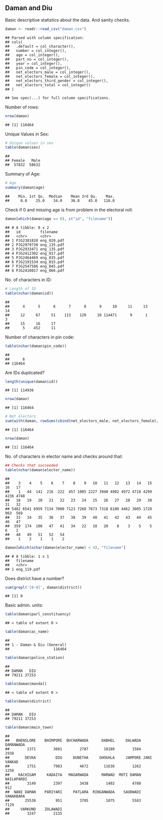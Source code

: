 ## Daman and Diu

Basic descriptive statistics about the data. And sanity checks.


```r
daman <- readr::read_csv("daman.csv")
```

```
## Parsed with column specification:
## cols(
##   .default = col_character(),
##   number = col_integer(),
##   age = col_integer(),
##   part_no = col_integer(),
##   year = col_integer(),
##   pin_code = col_integer(),
##   net_electors_male = col_integer(),
##   net_electors_female = col_integer(),
##   net_electors_third_gender = col_integer(),
##   net_electors_total = col_integer()
## )
```

```
## See spec(...) for full column specifications.
```

Number of rows:


```r
nrow(daman)
```

```
## [1] 116464
```

Unique Values in Sex:


```r
# Unique values in sex
table(daman$sex)
```

```
## 
## Female   Male 
##  57832  58632
```

Summary of Age:


```r
# Age
summary(daman$age)
```

```
##    Min. 1st Qu.  Median    Mean 3rd Qu.    Max. 
##     0.0    25.0    34.0    36.8    45.0   116.0
```

Check if 0 and missing age is from problem in the electoral roll:


```r
daman[which(daman$age == 0), c("id", "filename")]
```

```
## # A tibble: 8 x 2
##   id         filename   
##   <chr>      <chr>      
## 1 PJG2381820 eng_020.pdf
## 2 PJG2979730 eng_135.pdf
## 3 PJG2933471 eng_135.pdf
## 4 PJG2412302 eng_017.pdf
## 5 PJG2464469 eng_035.pdf
## 6 PJG2191534 eng_015.pdf
## 7 PJG2547586 eng_045.pdf
## 8 PJG2410017 eng_066.pdf
```

No. of characters in ID:

```r
# Length of ID
table(nchar(daman$id))
```

```
## 
##      4      5      6      7      8      9     10     11     13     14 
##     12     67     51    113    120     10 114471      9      1      3 
##     15     16     17 
##      5    452     11
```

Number of characters in pin code:


```r
table(nchar(daman$pin_code))
```

```
## 
##      6 
## 116464
```

Are IDs duplicated?


```r
length(unique(daman$id))
```

```
## [1] 114936
```

```r
nrow(daman)
```

```
## [1] 116464
```


```r
# Net electors
sum(with(daman, rowSums(cbind(net_electors_male, net_electors_female), na.rm = T) == net_electors_total), na.rm = T)
```

```
## [1] 116464
```

```r
nrow(daman)
```

```
## [1] 116464
```

No. of characters in elector name and checks around that:

```r
## Checks that succeeded
table(nchar(daman$elector_name))
```

```
## 
##    3    4    5    6    7    8    9   10   11   12   13   14   15   16   17 
##    1   44  141  216  222  457 1005 2227 3940 4982 4972 4718 4299 4236 4748 
##   18   19   20   21   22   23   24   25   26   27   28   29   30   31   32 
## 5482 6541 6959 7134 7000 7123 7268 7673 7318 6180 4462 3005 1728  963  569 
##   33   34   35   36   37   38   39   40   41   42   43   44   45   46   47 
##  359  174  100   47   41   34   22   18   20    8    3    5    5    6    2 
##   48   49   51   52   54 
##    1    2    1    1    2
```

```r
daman[which(nchar(daman$elector_name) < 4), "filename"]
```

```
## # A tibble: 1 x 1
##   filename   
##   <chr>      
## 1 eng_119.pdf
```

Does district have a number?

```r
sum(grepl('[0-9]', daman$district))
```

```
## [1] 0
```

Basic admin. units:

```r
table(daman$parl_constituency)
```

```
## < table of extent 0 >
```

```r
table(daman$ac_name)
```

```
## 
## 1 - Daman & Diu (General) 
##                    116464
```

```r
table(daman$police_station)
```

```
## 
## DAMAN   DIU 
## 79211 37253
```

```r
table(daman$mandal)
```

```
## < table of extent 0 >
```

```r
table(daman$district)
```

```
## 
## DAMAN   DIU 
## 79211 37253
```

```r
table(daman$main_town)
```

```
## 
##   BHENSLORE    BHIMPORE  BUCHARWADA      DABHEL     DALWADA   DAMANWADA 
##        1371        3601        2787       10180        1584        2938 
##       DEVKA         DIU     DUNETHA     GHOGHLA     JAMPORE JANI VANKAD 
##        1751        7983        4672       11636        1262        1258 
##    KACHIGAM     KADAIYA   MAGARWADA      MARWAD  MOTI DAMAN  NAILAPARDI 
##        3149        2397        3438        1402        4780         912 
##  NANI DAMAN    PARIYARI     PATLARA  RINGANWADA    SAUDWADI   VANAKBARA 
##       25538         951        3705        1075        5583        7129 
##     VARKUND    ZOLAWADI 
##        3247        2135
```

